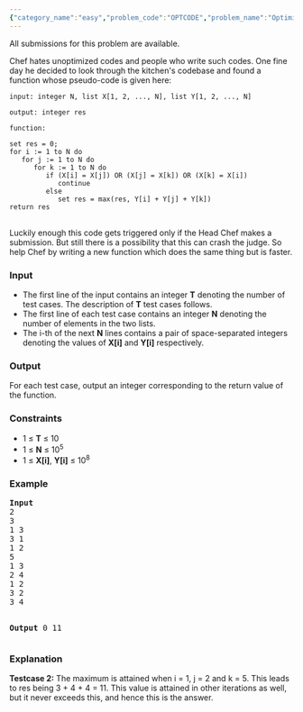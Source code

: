 ```yaml
---
{"category_name":"easy","problem_code":"OPTCODE","problem_name":"Optimize The Slow Code","languages_supported":{"0":"C","1":"CPP14","2":"JAVA","3":"PYTH","4":"PYTH 3.5"},"max_timelimit":2,"source_sizelimit":50000,"problem_author":"admin2","problem_tester":null,"date_added":"13-12-2017","tags":{"0":"admin2","1":"gwr17rol","2":"simple","3":"sorting"},"time":{"view_start_date":1516482000,"submit_start_date":1516482000,"visible_start_date":1516482000,"end_date":1735669800},"is_direct_submittable":false,"layout":"problem"}
---
```

<span class="solution-visible-txt">All submissions for this problem are available.</span><p>Chef hates unoptimized codes and people who write such codes. One fine day he decided to look through the kitchen's codebase and found a function whose pseudo-code is given here:

<pre><code>input: integer N, list X[1, 2, ..., N], list Y[1, 2, ..., N]

output: integer res

function:

set res = 0;
for i := 1 to N do
   for j := 1 to N do
      for k := 1 to N do
         if (X[i] = X[j]) OR (X[j] = X[k]) OR (X[k] = X[i])
            continue
         else
            set res = max(res, Y[i] + Y[j] + Y[k])
return res
</code>
</pre>

<p>Luckily enough this code gets triggered only if the Head Chef makes a submission. But still there is a possibility that this can crash the judge. So help Chef by writing a new function which does the same thing but is faster.</p>

<h3>Input</h3>
<ul>
<li>The first line of the input contains an integer <b>T</b> denoting the number of test cases. The description of <b>T</b> test cases follows.</li>
<li>The first line of each test case contains an integer <b>N</b> denoting the number of elements in the two lists.</li>
<li>The i-th of the next <b>N</b> lines contains a pair of space-separated integers denoting the values of <b>X[i]</b> and <b>Y[i]</b> respectively.</li>
</ul>

<h3>Output</h3>
<p>For each test case, output an integer corresponding to the return value of the function.</p>

<h3>Constraints</h3>
<ul>
<li>1 ≤ <b>T</b> ≤ 10</li>
<li>1 ≤ <b>N</b> ≤ 10<sup>5</sup></li>
<li>1 ≤ <b>X[i]</b>, <b>Y[i]</b> ≤ 10<sup>8</sup></li> 
</ul>

<h3>Example</h3>
<pre>
<b>Input</b>
2
3
1 3
3 1
1 2
5
1 3
2 4
1 2
3 2
3 4

<b>Output</b>
0
11
</pre>

<h3>Explanation</h3>
<p><b>Testcase 2:</b> The maximum is attained when i = 1, j = 2 and k = 5. This leads to res being 3 + 4 + 4 = 11. This value is attained in other iterations as well, but it never exceeds this, and hence this is the answer.</p>